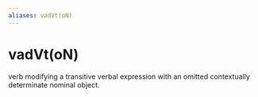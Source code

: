```yaml
---
aliases: vadVt(oN)
---
```

# vadVt(oN)

verb modifying a transitive verbal expression with an omitted contextually determinate nominal object.